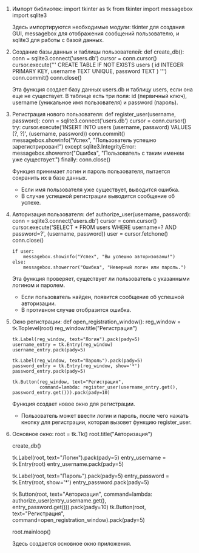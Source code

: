 

1. Импорт библиотек:
      import tkinter as tk
   from tkinter import messagebox
   import sqlite3
   
   Здесь импортируются необходимые модули: tkinter для создания GUI, messagebox для отображения сообщений пользователю, и sqlite3 для работы с базой данных.

2. Создание базы данных и таблицы пользователей:
      def create_db():
       conn = sqlite3.connect('users.db')
       cursor = conn.cursor()
       cursor.execute('''
           CREATE TABLE IF NOT EXISTS users (
               id INTEGER PRIMARY KEY,
               username TEXT UNIQUE,
               password TEXT
           )
       ''')
       conn.commit()
       conn.close()
   
   Эта функция создает базу данных users.db и таблицу users, если она еще не существует. В таблице есть три поля: id (первичный ключ), username (уникальное имя пользователя) и password (пароль).

3. Регистрация нового пользователя:
      def register_user(username, password):
       conn = sqlite3.connect('users.db')
       cursor = conn.cursor()
       try:
           cursor.execute('INSERT INTO users (username, password) VALUES (?, ?)', (username, password))
           conn.commit()
           messagebox.showinfo("Успех", "Пользователь успешно зарегистрирован!")
       except sqlite3.IntegrityError:
           messagebox.showerror("Ошибка", "Пользователь с таким именем уже существует.")
       finally:
           conn.close()
   
   Функция принимает логин и пароль пользователя, пытается сохранить их в базе данных. 
   
   - Если имя пользователя уже существует, выводится ошибка.
   - В случае успешной регистрации выводится сообщение об успехе.

4. Авторизация пользователя:
      def authorize_user(username, password):
       conn = sqlite3.connect('users.db')
       cursor = conn.cursor()
       cursor.execute('SELECT * FROM users WHERE username=? AND password=?', (username, password))
       user = cursor.fetchone()
       conn.close()

       if user:
           messagebox.showinfo("Успех", "Вы успешно авторизованы!")
       else:
           messagebox.showerror("Ошибка", "Неверный логин или пароль.")
   
   Эта функция проверяет, существует ли пользователь с указанными логином и паролем. 

   - Если пользователь найден, появится сообщение об успешной авторизации.
   - В противном случае отобразится ошибка.

5. Окно регистрации:
      def open_registration_window():
       reg_window = tk.Toplevel(root)
       reg_window.title("Регистрация")

       tk.Label(reg_window, text="Логин").pack(pady=5)
       username_entry = tk.Entry(reg_window)
       username_entry.pack(pady=5)

       tk.Label(reg_window, text="Пароль").pack(pady=5)
       password_entry = tk.Entry(reg_window, show='*')
       password_entry.pack(pady=5)

       tk.Button(reg_window, text="Регистрация",
                 command=lambda: register_user(username_entry.get(), password_entry.get())).pack(pady=10)
   
   Функция создает новое окно для регистрации. 

   - Пользователь может ввести логин и пароль, после чего нажать кнопку для регистрации, которая вызовет функцию register_user.

6. Основное окно:
      root = tk.Tk()
   root.title("Авторизация")

   create_db()

   tk.Label(root, text="Логин").pack(pady=5)
   entry_username = tk.Entry(root)
   entry_username.pack(pady=5)

   tk.Label(root, text="Пароль").pack(pady=5)
   entry_password = tk.Entry(root, show='*')
   entry_password.pack(pady=5)

   tk.Button(root, text="Авторизация", command=lambda: authorize_user(entry_username.get(), entry_password.get())).pack(pady=10)
   tk.Button(root, text="Регистрация", command=open_registration_window).pack(pady=5)

   root.mainloop()
   
   Здесь создается основное окно приложения.

